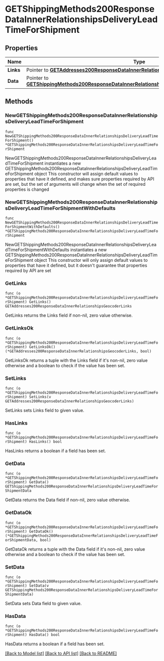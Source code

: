 # GETShippingMethods200ResponseDataInnerRelationshipsDeliveryLeadTimeForShipment

## Properties

Name | Type | Description | Notes
------------ | ------------- | ------------- | -------------
**Links** | Pointer to [**GETAddresses200ResponseDataInnerRelationshipsGeocoderLinks**](GETAddresses200ResponseDataInnerRelationshipsGeocoderLinks.md) |  | [optional] 
**Data** | Pointer to [**GETShippingMethods200ResponseDataInnerRelationshipsDeliveryLeadTimeForShipmentData**](GETShippingMethods200ResponseDataInnerRelationshipsDeliveryLeadTimeForShipmentData.md) |  | [optional] 

## Methods

### NewGETShippingMethods200ResponseDataInnerRelationshipsDeliveryLeadTimeForShipment

`func NewGETShippingMethods200ResponseDataInnerRelationshipsDeliveryLeadTimeForShipment() *GETShippingMethods200ResponseDataInnerRelationshipsDeliveryLeadTimeForShipment`

NewGETShippingMethods200ResponseDataInnerRelationshipsDeliveryLeadTimeForShipment instantiates a new GETShippingMethods200ResponseDataInnerRelationshipsDeliveryLeadTimeForShipment object
This constructor will assign default values to properties that have it defined,
and makes sure properties required by API are set, but the set of arguments
will change when the set of required properties is changed

### NewGETShippingMethods200ResponseDataInnerRelationshipsDeliveryLeadTimeForShipmentWithDefaults

`func NewGETShippingMethods200ResponseDataInnerRelationshipsDeliveryLeadTimeForShipmentWithDefaults() *GETShippingMethods200ResponseDataInnerRelationshipsDeliveryLeadTimeForShipment`

NewGETShippingMethods200ResponseDataInnerRelationshipsDeliveryLeadTimeForShipmentWithDefaults instantiates a new GETShippingMethods200ResponseDataInnerRelationshipsDeliveryLeadTimeForShipment object
This constructor will only assign default values to properties that have it defined,
but it doesn't guarantee that properties required by API are set

### GetLinks

`func (o *GETShippingMethods200ResponseDataInnerRelationshipsDeliveryLeadTimeForShipment) GetLinks() GETAddresses200ResponseDataInnerRelationshipsGeocoderLinks`

GetLinks returns the Links field if non-nil, zero value otherwise.

### GetLinksOk

`func (o *GETShippingMethods200ResponseDataInnerRelationshipsDeliveryLeadTimeForShipment) GetLinksOk() (*GETAddresses200ResponseDataInnerRelationshipsGeocoderLinks, bool)`

GetLinksOk returns a tuple with the Links field if it's non-nil, zero value otherwise
and a boolean to check if the value has been set.

### SetLinks

`func (o *GETShippingMethods200ResponseDataInnerRelationshipsDeliveryLeadTimeForShipment) SetLinks(v GETAddresses200ResponseDataInnerRelationshipsGeocoderLinks)`

SetLinks sets Links field to given value.

### HasLinks

`func (o *GETShippingMethods200ResponseDataInnerRelationshipsDeliveryLeadTimeForShipment) HasLinks() bool`

HasLinks returns a boolean if a field has been set.

### GetData

`func (o *GETShippingMethods200ResponseDataInnerRelationshipsDeliveryLeadTimeForShipment) GetData() GETShippingMethods200ResponseDataInnerRelationshipsDeliveryLeadTimeForShipmentData`

GetData returns the Data field if non-nil, zero value otherwise.

### GetDataOk

`func (o *GETShippingMethods200ResponseDataInnerRelationshipsDeliveryLeadTimeForShipment) GetDataOk() (*GETShippingMethods200ResponseDataInnerRelationshipsDeliveryLeadTimeForShipmentData, bool)`

GetDataOk returns a tuple with the Data field if it's non-nil, zero value otherwise
and a boolean to check if the value has been set.

### SetData

`func (o *GETShippingMethods200ResponseDataInnerRelationshipsDeliveryLeadTimeForShipment) SetData(v GETShippingMethods200ResponseDataInnerRelationshipsDeliveryLeadTimeForShipmentData)`

SetData sets Data field to given value.

### HasData

`func (o *GETShippingMethods200ResponseDataInnerRelationshipsDeliveryLeadTimeForShipment) HasData() bool`

HasData returns a boolean if a field has been set.


[[Back to Model list]](../README.md#documentation-for-models) [[Back to API list]](../README.md#documentation-for-api-endpoints) [[Back to README]](../README.md)


